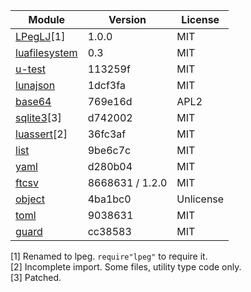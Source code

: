 
Module                                                            | Version         | License
------------------------------------------------------------------|-----------------|---------
[LPegLJ](https://github.com/sacek/LPegLJ)[1]                      | 1.0.0           | MIT
[luafilesystem](https://github.com/spacewander/luafilesystem)     | 0.3             | MIT
[u-test](https://github.com/IUdalov/u-test)                       | 113259f         | MIT
[lunajson](https://github.com/grafi-tt/lunajson)                  | 1dcf3fa         | MIT
[base64](https://github.com/jsolman/luajit-mime-base64/)          | 769e16d         | APL2
[sqlite3](https://github.com/stepelu/lua-ljsqlite3)[3]            | d742002         | MIT
[luassert](https://github.com/Olivine-Labs/luassert)[2]           | 36fc3af         | MIT
[list](https://github.com/lalawue/list.lua)                       | 9be6c7c         | MIT
[yaml](https://github.com/peposso/lua-tinyyaml)                   | d280b04         | MIT
[ftcsv](https://github.com/FourierTransformer/ftcsv)              | 8668631 / 1.2.0 | MIT
[object](https://github.com/lua-rocks/object/)                    | 4ba1bc0         | Unlicense
[toml](https://github.com/pocomane/lua-toml)                      | 9038631         | MIT
[guard](https://github.com/Yonaba/guard.lua)                      | cc38583         | MIT

[1] Renamed to lpeg. `require"lpeg"` to require it.<br/>
[2] Incomplete import. Some files, utility type code only.<br/>
[3] Patched.<br/>
